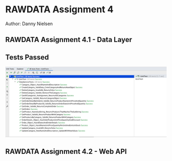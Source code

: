 # RAWDATA Assignment 4
Author: Danny Nielsen

## RAWDATA Assignment 4.1 - Data Layer

## Tests Passed
![alt-text](https://github.com/dbdness/RAWDATA-Assignment4/blob/master/tests-passed.png?raw=true)

## RAWDATA Assignment 4.2 - Web API
